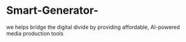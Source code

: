 # Smart-Generator-
we helps bridge the digital divide by providing affordable, AI-powered media production tools
